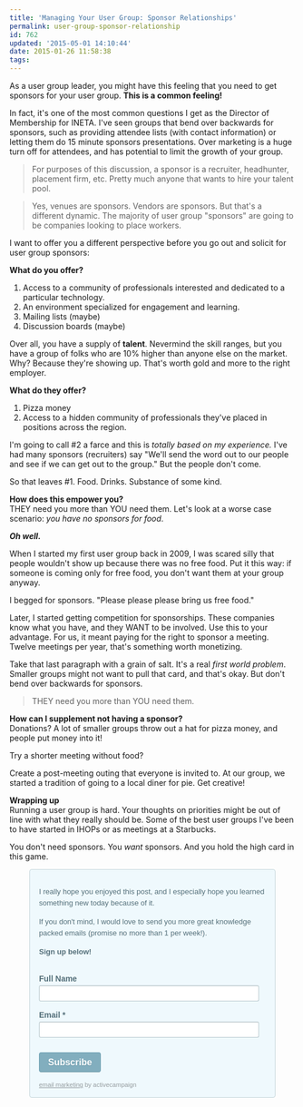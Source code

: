 ```yaml
---
title: 'Managing Your User Group: Sponsor Relationships'
permalink: user-group-sponsor-relationship
id: 762
updated: '2015-05-01 14:10:44'
date: 2015-01-26 11:58:38
tags:
---
```


As a user group leader, you might have this feeling that you need to get sponsors for your user group.  **This is a common feeling!**  

In fact, it's one of the most common questions I get as the Director of Membership for INETA.  I've seen groups that bend over backwards for sponsors, such as providing attendee lists (with contact information) or letting them do 15 minute sponsors presentations.  Over marketing is a huge turn off for attendees, and has potential to limit the growth of your group.

> For purposes of this discussion, a sponsor is a recruiter, headhunter, placement firm, etc.  Pretty much anyone that wants to hire your talent pool.  

> Yes, venues are sponsors.  Vendors are sponsors.  But that's a different dynamic.  The majority of user group "sponsors" are going to be companies looking to place workers.

I want to offer you a different perspective before you go out and solicit for user group sponsors:

**What do you offer?**  
1. Access to a community of professionals interested and dedicated to a particular technology.
2. An environment specialized for engagement and learning.
3. Mailing lists (maybe)
4. Discussion boards (maybe)

Over all, you have a supply of **talent**.  Nevermind the skill ranges, but you have a group of folks who are 10% higher than anyone else on the market.  Why?  Because they're showing up.  That's worth gold and more to the right employer.

**What do they offer?**  
1. Pizza money
2. Access to a hidden community of professionals they've placed in positions across the region.

I'm going to call #2 a farce and this is *totally based on my experience.*  I've had many sponsors (recruiters) say "We'll send the word out to our people and see if we can get out to the group."  But the people don't come.

So that leaves #1.  Food.  Drinks.  Substance of some kind.

**How does this empower you?**  
THEY need you more than YOU need them.  Let's look at a worse case scenario: *you have no sponsors for food*.  

***Oh well.***

When I started my first user group back in 2009, I was scared silly that people wouldn't show up because there was no free food.  Put it this way: if someone is coming only for free food, you don't want them at your group anyway.

I begged for sponsors.  "Please please please bring us free food."  

Later, I started getting competition for sponsorships.  These companies know what you have, and they WANT to be involved.  Use this to your advantage.  For us, it meant paying for the right to sponsor a meeting.  Twelve meetings per year, that's something worth monetizing.  

Take that last paragraph with a grain of salt.  It's a real *first world problem*.  Smaller groups might not want to pull that card, and that's okay.  But don't bend over backwards for sponsors.

>THEY need you more than YOU need them.

**How can I supplement not having a sponsor?**  
Donations?  A lot of smaller groups throw out a hat for pizza money, and people put money into it!

Try a shorter meeting without food?

Create a post-meeting outing that everyone is invited to.  At our group, we started a tradition of going to a local diner for pie.  Get creative!

**Wrapping up**  
Running a user group is hard.  Your thoughts on priorities might be out of line with what they really should be.  Some of the best user groups I've been to have started in IHOPs or as meetings at a Starbucks.

You don't need sponsors. You *want* sponsors.  And you hold the high card in this game.

<style>
  ._form {
  position:relative;
  background:#fff;
  width:400px;/*F*/
  padding:0!important;
  text-align:left;
  margin-left: auto;
  margin-right: auto;
  }
  ._form em {
  color:#9a9a9a;
  }
  ._form a {
  margin-left:3px;
  }
  ._form ._field,
  ._form ._field ._label,
  ._form ._type_radio,
  ._form ._type_checkbox,
  ._form ._type_captcha,
  ._form ._field table {
  background:none;
  }
  ._form ._field  {
  position:relative;
  width:100%;
  cursor:move;
  font-style:normal;
  margin:1.2em 0;
  padding:0;
  overflow:hidden;
  }
  ._form ._field input[type="text"] {
  width:95%;
  padding:8px;
  font-size:16px;
  border:1px solid #b6b6b6;
  }
  ._form ._field ._label {
  display:block;
  margin:0 0 0.5em;
  padding:0!important;
  font-size:15px;
  }
  ._form ._field ._option input[type="checkbox"],
  ._form ._field ._option input[type="radio"] {
  position:relative;
  width:13px;
  height:13px;
  margin:-4px 0 0 1px;
  cursor:pointer;
  vertical-align:middle;
  }
  ._form ._field ._option input[type="submit"],
  ._form ._field ._option input[type="button"] {
  margin:0;
  cursor:pointer;
  height:35px;
  width:auto;
  font-size:15px;
  }
  ._form ._field ._option select {
  display:block;
  margin:0;
  padding:0;
  width:auto;
  font-size:15px;
  border:1px solid #b6b6b6;
  }
  ._form ._type_radio ._option,
  ._form ._type_checkbox ._option {
  font-size:13px;
  font-weight:normal;
  line-height:1.8;
  }
  ._form ._type_date ._option input[type="text"] {
  float:left;
  width:100px;
  }
  ._form ._type_date ._option input[type="button"] {
  width:37px;
  height:36px;
  margin-left:5px;
  padding:20px;
  background:url(http://kevingriffin.activehosted.com/admin/css/../images/icon_calendar.gif) no-repeat 0 0;
  border:none;
  outline:none;
  text-indent:-9999px;
  }
  ._form ._type_captcha img {
  float:left;
  margin:0 6px 0 0;
  width:70px;
  height:33px;
  border:1px solid #b6b6b6;
  }
  ._form ._type_captcha input[type="text"] {
  margin:-14px 0 0 0!important;
  width:25%;
  }
  ._form ._field table  {
  width:100%!important;
  }
  ._form ._field table tbody tr td  {
  width:50%!important;
  font-size:15px;
  }
  ._form {
  width:400px;/*F*/
  padding:16px!important;
  background:#eff9fd;
  color:#2c2c2c;
  font-weight:normal;
  border:1px solid #c4d5da;
  -webkit-border-radius:4px;
  -moz-border-radius:4px;
  border-radius:4px;
  }
  ._form #notice {
  margin:10px 0 0 -3px!important;
  padding:0;
  color:#959c9f;
  font-size:11px;
  font-family:helvetica,arial,sans-serif;
  }
  ._form #notice a, ._form #notice a:visited {
  color:#959c9f;
  text-decoration:underline;
  }
  ._form ._field,
  ._form ._field ._label,
  ._form ._type_radio,
  ._form ._type_checkbox,
  ._form ._type_captcha,
  ._form ._field table {
  background:none;
  }
  ._form ._field  {
  position:relative;
  width:100%;
  cursor:default;
  font-style:normal;
  margin:0 0 16px!important;
  padding:0!important;
  overflow:hidden;
  }
  ._form ._field input[type="text"],
  ._form ._field input[type="email"] {
  width:97%;
  margin:0!important;
  padding:4px!important;
  font-size:16px;
  border:1px solid #b4c5cb;
  border-top:1px solid #a5b4b9;
  -webkit-border-radius:3px;
  -moz-border-radius:3px;
  border-radius:3px;
  }
  ._form ._field ._label {
  margin:0 0 0.3em!important;
  color:#546f79;
  font-size:14px;
  font-family:helvetica,arial,sans-serif;
  font-weight:700;
  }
  ._form ._field ._option {
  margin:0;
  padding:0;
  color:#546f79;
  font-size:13px;
  font-family:helvetica,arial,sans-serif;
  font-weight:normal;
  line-height:20px;
  }
  ._form ._type_header ._label {
  width:100%;
  font-style:normal;
  font-size:20px!important;
  line-height:24px;
  color:#546f79;
  margin:0 0 5px!important;
  padding:0 0 10px!important;
  overflow:hidden;
  border-bottom:1px solid #e0e0e0;
  }
  ._form ._type_input ._option textarea{
  width:97%!important;
  background:#fafafa;
  border:1px solid #b4c5cb;
  border-top:1px solid #a5b4b9;
  -webkit-border-radius:3px;
  -moz-border-radius:3px;
  border-radius:3px;
  }
  ._form ._field ._option input[type="submit"],
  ._form ._field ._option input[type="button"] {
  width:auto;
  margin:10px 0 0!important;
  padding:8px 15px!important;
  cursor:pointer;
  font-family:helvetica,arial,sans-serif;
  font-weight:700;
  font-size:16px;
  color:#ffffff;
  background:#82aebe;
  border:1px solid #6a9eb0;
  border-bottom:1px solid #5f8e9f;
  -webkit-border-radius:4px;
  -moz-border-radius:4px;
  border-radius:4px;
  text-shadow:0px 1px 1px #5f8e9f!important;
  }
  ._form ._type_input ._option input[type="submit"]:hover,
  ._form ._type_input ._option input[type="button"]:hover {
  background:#6494a6;
  }
  ._form ._type_radio ._option label {
  display:inline;
  font-size:16px;
  font-weight:normal;
  line-height:18px;
  }
  ._form ._type_radio ._option label input[type="radio"] {
  position:relative;
  width:13px;
  height:13px;
  margin:-4px 0 0 1px!important;
  cursor:pointer;
  vertical-align:middle;
  border:none;
  line-height:18px;
  }
  ._form ._type_date ._option input[type="text"] {
  float:left;
  width:100px;
  }
  ._form ._type_date ._option input[type="button"] {
  float:left;
  width:24px;
  height:24px;
  margin:2px 0 0 5px!important;
  padding:0;
  background:url(http://kevingriffin.activehosted.com/admin/templates/form-themes/simple-blue/images/icon_calendar.gif) no-repeat;
  border:none;
  outline:none;
  text-indent:-9999px;
  }
  ._form ._field ._option select {
  display:block;
  margin:0;
  padding:0;
  width:auto;
  font-size:16px;
  border:1px solid #cce0e7;
  }
  ._form ._type_captcha img {
  float:left;
  width:88px;
  height:44px;
  margin:0 6px 0 0;
  border:1px solid #cce0e7;
  }
  ._form ._type_captcha input[type="text"] {
  margin:0!important;
  width:40%;
  font-size:16px;
  }
  ._form ._field table {
  margin:0;
  padding:0;
  border-collapse:collapse;
  width:100%!important;
  table-layout:fixed;
  margin-bottom:18px;
  font-size:13px!important;
  border-collapse:collapse;
  border-spacing:0;
  }
  ._form ._field table td {
  padding:0 10px 0 0!important;
  line-height:18px;
  text-align:left;
  font-size:13px!important;
  color:#606060;
  }
  ._form ._type_input ._option  table tbody#_forward_rcpt input {margin:0 0 5px 0!important; width:96%!important;}
  ._form ._type_input ._option  table tbody#_forward_rcpt img.image_addrcpt {cursor:pointer;}
  .form_errors{
  text-align:center;
  font-size:15px;
  margin:10px;
  color:#900;
  font-family:Arial, Helvetica, sans-serif;
  font-weight:bold;
  margin-bottom:20px;
  }
</style>
<form action='//kevingriffin.activehosted.com/proc.php' method='post' id='_form_1025' accept-charset='utf-8' enctype='multipart/form-data'>
  <input type='hidden' name='f' value='1025'>
  <input type='hidden' name='s' value=''>
  <input type='hidden' name='c' value='0'>
  <input type='hidden' name='m' value='0'>
  <input type='hidden' name='act' value='sub'>
  <input type='hidden' name='nlbox[]' value='2'>
  <div class='_form'>
    <div class='formwrapper'>
      <div id='_field88'>
        <div id='compile88' class='_field _type_input'>
          <div class='_option'>
            <p>
              I really hope you enjoyed this post, and I especially hope you learned something new today because of it.  
            </p>
            <p>
              If you don't mind, I would love to send you more great knowledge packed emails (promise no more than 1 per week!). 
            </p>
            <p>
              <strong>
                Sign up below!
              </strong>
            </p>
          </div>
        </div>
      </div>
      <div id='_field86'>
        <div id='compile86' class='_field _type_input'>
          <div class='_label '>
            Full Name
          </div>
          <div class='_option'>
            <input type='text' name='fullname' >
          </div>
        </div>
      </div>
      <div id='_field78'>
        <div id='compile78' class='_field _type_input'>
          <div class='_label '>
            Email *
          </div>
          <div class='_option'>
            <input type='email' name='email' >
          </div>
        </div>
      </div>
      <div id='_field79'>
        <div id='compile79' class='_field _type_input'>
          <div class='_option'>
            <input type='submit' value="Subscribe">
          </div>
        </div>
      </div>
    </div>
    <div class="preview_part">
      <div id="notice">
        <a href="http://www.activecampaign.com/" title="email marketing" target="_blank">email marketing</a>
        by activecampaign
      </div>
    </div>
  </div>
</form>